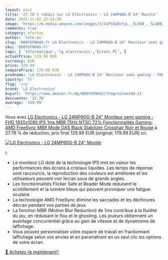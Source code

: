 ```yaml
---
layout: post
title: '27.78 % rabais sur LG Electronics - LG 24MP60G-B 24" Monite'
date: 2021-11-02 22:24:29
image: 'https://m.media-amazon.com/images/I/41PSVpNxfyL._SL500_._SL400_.jpg'
comments: true
category: ofertas
author: 'tole.es'
slug: 'B08YGFNH4S-fr LG Electronics - LG 24MP60G-B 24" Moniteur semi gaming -...'
sku: 'B08YGFNH4S-fr'
tags: [ 'Informatique','lg electronics','Écrans PC', ]
actualPrice: 129.99 EUR
currency: EUR
price: 129.99
comparePrice: 179.99 EUR
prodname: 'LG Electronics - LG 24MP60G-B 24" Moniteur semi gaming - FHD 1920x1080  IPS 1ms  MBR  75Hz  NTSC 72%  Fonctionnalités Gaming: AMD FreeSync  MBR  Mode DAS  Black Stabilizer  Crosshair  Noir et Rouge'
country: 'fr'
flag: '🇫🇷'
brand: 'LG Electronics'
buyurl: 'https://www.amazon.fr/dp/B08YGFNH4S/?tag=tolees0d-21'
descuento: '27.78'
average: '129.99'
---
```


Vous avez [LG Electronics - LG 24MP60G-B 24" Moniteur semi gaming - FHD 1920x1080  IPS 1ms  MBR  75Hz  NTSC 72%  Fonctionnalités Gaming: AMD FreeSync  MBR  Mode DAS  Black Stabilizer  Crosshair  Noir et Rouge](https://www.amazon.fr/dp/B08YGFNH4S/?tag=tolees0d-21)  à  27.78 % de réduction, prix final  129.99 EUR (original: 179.99 EUR) ici:

[![LG Electronics - LG 24MP60G-B 24" Monite](https://m.media-amazon.com/images/I/41PSVpNxfyL._SL500_._SL400_.jpg)](https://www.amazon.fr/dp/B08YGFNH4S/?tag=tolees0d-21)

ℹ️:

- Le moniteur LG doté de la technologie IPS met en valeur les performances des écrans à cristaux liquides. Les temps de réponse sont raccourcis, la reproduction des couleurs est améliorée et les utilisateurs peuvent voir lécran sous de grands angles.
- Les fonctionnalités Flicker Safe et Reader Mode réduisent le scintillement et la lumière bleue qui peuvent provoquer une fatigue oculaire.
- La technologie AMD FreeSync élimine les saccades et les déchirures décran pendant vos parties de jeux.
- La fonction MBR (Motion Blur Reduction) de 1ms contribue à la fluidité du jeu, en réduisant le flou et le ghosting. Les joueurs obtiennent un avantage concurrentiel grâce au gain de vitesse et de dynamisme de laffichage.
- Vous pouvez personnaliser votre espace de travail en fractionnant laffichage selon vos envies et en paramétrant en un seul clic les options de votre écran.

[🛒 Achetez-le maintenant!!](https://www.amazon.fr/dp/B08YGFNH4S/?tag=tolees0d-21)
